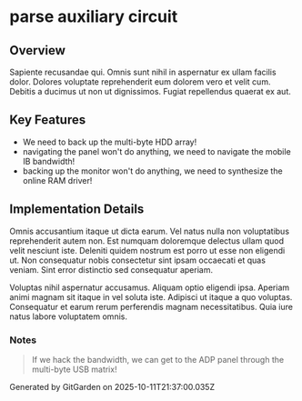 # parse auxiliary circuit

## Overview
Sapiente recusandae qui. Omnis sunt nihil in aspernatur ex ullam facilis dolor. Dolores voluptate reprehenderit eum dolorem vero et velit cum. Debitis a ducimus ut non ut dignissimos. Fugiat repellendus quaerat ex aut.

## Key Features
- We need to back up the multi-byte HDD array!
- navigating the panel won't do anything, we need to navigate the mobile IB bandwidth!
- backing up the monitor won't do anything, we need to synthesize the online RAM driver!

## Implementation Details
Omnis accusantium itaque ut dicta earum. Vel natus nulla non voluptatibus reprehenderit autem non. Est numquam doloremque delectus ullam quod velit nesciunt iste. Deleniti quidem nostrum est porro ut esse non eligendi ut. Non consequatur nobis consectetur sint ipsam occaecati et quas veniam. Sint error distinctio sed consequatur aperiam.
 Voluptas nihil aspernatur accusamus. Aliquam optio eligendi ipsa. Aperiam animi magnam sit itaque in vel soluta iste. Adipisci ut itaque a quo voluptas. Consequatur et earum rerum perferendis magnam necessitatibus. Quia iure natus labore voluptatem omnis.

### Notes
> If we hack the bandwidth, we can get to the ADP panel through the multi-byte USB matrix!

Generated by GitGarden on 2025-10-11T21:37:00.035Z